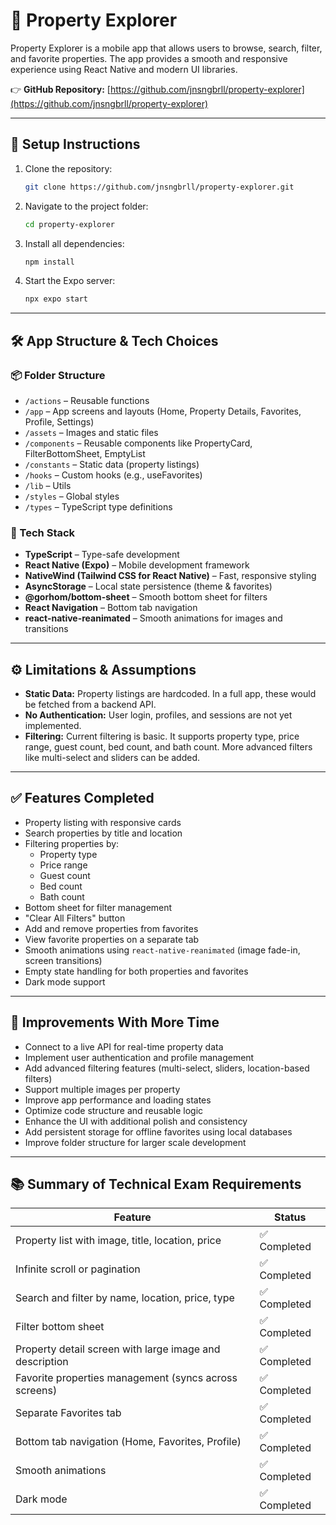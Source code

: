 # 📱 Property Explorer

Property Explorer is a mobile app that allows users to browse, search, filter, and favorite properties. The app provides a smooth and responsive experience using React Native and modern UI libraries.

👉 **GitHub Repository:** [https://github.com/jnsngbrll/property-explorer](https://github.com/jnsngbrll/property-explorer)

---

## 🚀 Setup Instructions

1. Clone the repository:
   ```bash
   git clone https://github.com/jnsngbrll/property-explorer.git
   ```
2. Navigate to the project folder:
   ```bash
   cd property-explorer
   ```
3. Install all dependencies:
   ```bash
   npm install
   ```
4. Start the Expo server:
   ```bash
   npx expo start
   ```

---

## 🛠️ App Structure & Tech Choices

### 📦 Folder Structure

- `/actions` – Reusable functions
- `/app` – App screens and layouts (Home, Property Details, Favorites, Profile, Settings)
- `/assets` – Images and static files
- `/components` – Reusable components like PropertyCard, FilterBottomSheet, EmptyList
- `/constants` – Static data (property listings)
- `/hooks` – Custom hooks (e.g., useFavorites)
- `/lib` – Utils
- `/styles` – Global styles
- `/types` – TypeScript type definitions

### 🧰 Tech Stack

- **TypeScript** – Type-safe development
- **React Native (Expo)** – Mobile development framework
- **NativeWind (Tailwind CSS for React Native)** – Fast, responsive styling
- **AsyncStorage** – Local state persistence (theme & favorites)
- **@gorhom/bottom-sheet** – Smooth bottom sheet for filters
- **React Navigation** – Bottom tab navigation
- **react-native-reanimated** – Smooth animations for images and transitions

---

## ⚙️ Limitations & Assumptions

- **Static Data:** Property listings are hardcoded. In a full app, these would be fetched from a backend API.
- **No Authentication:** User login, profiles, and sessions are not yet implemented.
- **Filtering:** Current filtering is basic. It supports property type, price range, guest count, bed count, and bath count. More advanced filters like multi-select and sliders can be added.

---

## ✅ Features Completed

- Property listing with responsive cards
- Search properties by title and location
- Filtering properties by:
  - Property type
  - Price range
  - Guest count
  - Bed count
  - Bath count
- Bottom sheet for filter management
- "Clear All Filters" button
- Add and remove properties from favorites
- View favorite properties on a separate tab
- Smooth animations using `react-native-reanimated` (image fade-in, screen transitions)
- Empty state handling for both properties and favorites
- Dark mode support

---

## 🚀 Improvements With More Time

- Connect to a live API for real-time property data
- Implement user authentication and profile management
- Add advanced filtering features (multi-select, sliders, location-based filters)
- Support multiple images per property
- Improve app performance and loading states
- Optimize code structure and reusable logic
- Enhance the UI with additional polish and consistency
- Add persistent storage for offline favorites using local databases
- Improve folder structure for larger scale development

---

## 📚 Summary of Technical Exam Requirements

| Feature                                                 | Status       |
| ------------------------------------------------------- | ------------ |
| Property list with image, title, location, price        | ✅ Completed |
| Infinite scroll or pagination                           | ✅ Completed |
| Search and filter by name, location, price, type        | ✅ Completed |
| Filter bottom sheet                                     | ✅ Completed |
| Property detail screen with large image and description | ✅ Completed |
| Favorite properties management (syncs across screens)   | ✅ Completed |
| Separate Favorites tab                                  | ✅ Completed |
| Bottom tab navigation (Home, Favorites, Profile)        | ✅ Completed |
| Smooth animations                                       | ✅ Completed |
| Dark mode                                               | ✅ Completed |
